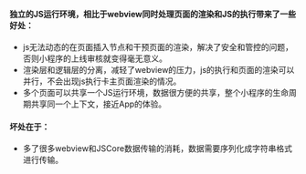 <!--
 * @file: 
 * @Author: zhuliangcan@baidu.com
 * @Date: 2021-07-24 23:36:40
 * @Description: 
 * @FilePath: /mianshi/小程序相关/小程序为什么要js和渲染层分离.md
-->



#### 独立的JS运行环境，相比于webview同时处理页面的渲染和JS的执行带来了一些好处：

- js无法动态的在页面插入节点和干预页面的渲染，解决了安全和管控的问题，否则小程序的上线审核就变得毫无意义。
- 渲染层和逻辑层的分离，减轻了webview的压力，js的执行和页面的渲染可以并行，不会出现js执行卡主页面渲染的情况。
- 多个页面可以共享一个JS运行环境，数据很方便的共享，整个小程序的生命周期共享同一个上下文，接近App的体验。

#### 坏处在于：

- 多了很多webview和JSCore数据传输的消耗，数据需要序列化成字符串格式进行传输。